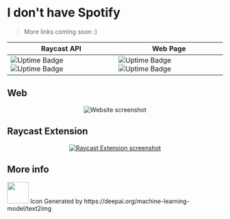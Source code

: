 # I don't have Spotify
> More links coming soon :)

| Raycast API  | Web Page  |
| -------------| --------- |
| ![Uptime Badge](https://uptime.sjdonado.de/api/badge/3/uptime/24?labelPrefix=API%20&labelSuffix=h) ![Uptime Badge](https://uptime.sjdonado.de/api/badge/3/ping/24?labelPrefix=API%20) | ![Uptime Badge](https://uptime.sjdonado.de/api/badge/2/uptime/24?labelPrefix=Web%20Page%20&labelSuffix=h) ![Uptime Badge](https://uptime.sjdonado.de/api/badge/2/ping/24?labelPrefix=Web%20Page%20) |

## Web
<div align="center">
  <img alt="Website screenshot" src="https://user-images.githubusercontent.com/27580836/232951519-e536c69d-0207-4c40-806c-5772f62f1377.png">
</div>

## Raycast Extension
<a href="https://raycast.com/sjdonado/idonthavespotify" target="_blank">
  <div align="center">
    <img alt="Raycast Extension screenshot" src="https://user-images.githubusercontent.com/27580836/230833330-9759063b-04d4-4559-b3b2-859e4a13f947.png">
  </div>
</a>

## More info
<img width=50 src="https://user-images.githubusercontent.com/27580836/227801051-a71d389e-2510-4965-a23e-d7478fe28f13.jpeg"/>
Icon Generated by https://deepai.org/machine-learning-model/text2img
